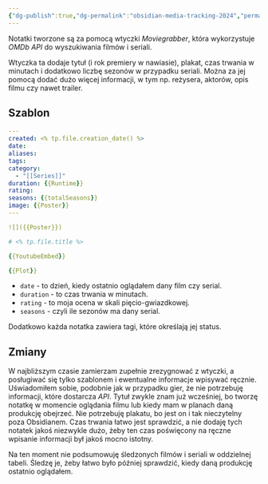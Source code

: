 ```yaml
---
{"dg-publish":true,"dg-permalink":"obsidian-media-tracking-2024","permalink":"/obsidian-media-tracking-2024/","tags":["WeblogPoMo2024","Obsidian"]}
---
```



Notatki tworzone są za pomocą wtyczki *Moviegrabber*, która wykorzystuje *OMDb API* do wyszukiwania filmów i seriali.

Wtyczka ta dodaje tytuł (i rok premiery w nawiasie), plakat, czas trwania w minutach i dodatkowo liczbę sezonów w przypadku seriali. Można za jej pomocą dodać dużo więcej informacji, w tym np. reżysera, aktorów, opis filmu czy nawet trailer.

## Szablon

```yaml
---
created: <% tp.file.creation_date() %>
date: 
aliases: 
tags: 
category:
  - "[[Series]]"
duration: {{Runtime}}
rating: 
seasons: {{totalSeasons}}
image: {{Poster}}
---

![]({{Poster}})

# <% tp.file.title %>

{{YoutubeEmbed}}

{{Plot}}
```

- `date` - to dzień, kiedy ostatnio oglądałem dany film czy serial.
- `duration` - to czas trwania w minutach.
- `rating` - to moja ocena w skali pięcio-gwiazdkowej.
- `seasons` - czyli ile sezonów ma dany serial.

Dodatkowo każda notatka zawiera tagi, które określają jej status.

## Zmiany

W najbliższym czasie zamierzam zupełnie zrezygnować z wtyczki, a posługiwać się tylko szablonem i ewentualne informacje wpisywać ręcznie. Uświadomiłem sobie, podobnie jak w przypadku gier, że nie potrzebuję informacji, które dostarcza *API*. Tytuł zwykle znam już wcześniej, bo tworzę notatkę w momencie oglądania filmu lub kiedy mam w planach daną produkcję obejrzeć. Nie potrzebuję plakatu, bo jest on i tak nieczytelny poza Obsidianem. Czas trwania łatwo jest sprawdzić, a nie dodaję tych notatek jakoś niezwykle dużo, żeby ten czas poświęcony na ręczne wpisanie informacji był jakoś mocno istotny.

Na ten moment nie podsumowuję śledzonych filmów i seriali w oddzielnej tabeli. Śledzę je, żeby łatwo było później sprawdzić, kiedy daną produkcję ostatnio oglądałem.

